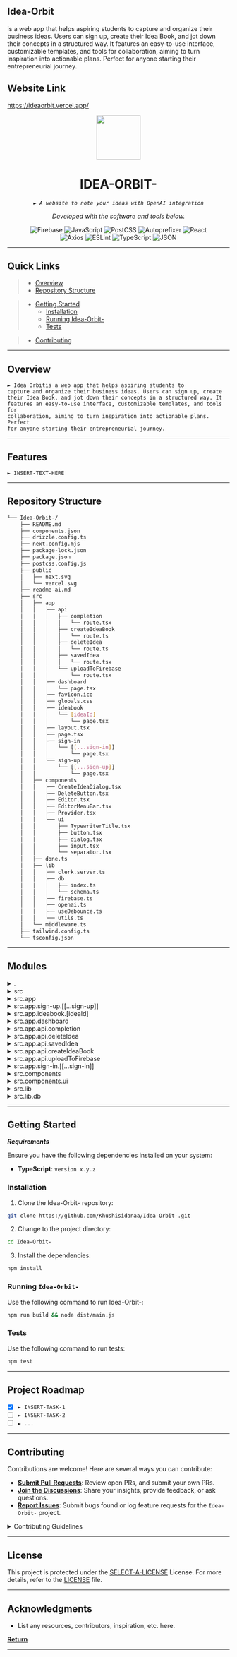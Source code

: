 ## Idea-Orbit

is a web app that helps aspiring students to capture and organize their business ideas. Users can sign up, create their Idea Book, and jot down their concepts in a structured way. It features an easy-to-use interface, customizable templates, and tools for collaboration, aiming to turn inspiration into actionable plans. Perfect for anyone starting their entrepreneurial journey.

## Website Link

https://ideaorbit.vercel.app/

<p align="center">
  <img src="https://raw.githubusercontent.com/PKief/vscode-material-icon-theme/ec559a9f6bfd399b82bb44393651661b08aaf7ba/icons/folder-markdown-open.svg" width="100" />
</p>
<p align="center">
    <h1 align="center">IDEA-ORBIT-</h1>
</p>
<p align="center">
    <em><code>► A website to note your ideas with OpenAI integration</code></em>
</p>

<p align="center">
		<em>Developed with the software and tools below.</em>
</p>
<p align="center">
	<img src="https://img.shields.io/badge/Firebase-FFCA28.svg?style=flat&logo=Firebase&logoColor=black" alt="Firebase">
	<img src="https://img.shields.io/badge/JavaScript-F7DF1E.svg?style=flat&logo=JavaScript&logoColor=black" alt="JavaScript">
	<img src="https://img.shields.io/badge/PostCSS-DD3A0A.svg?style=flat&logo=PostCSS&logoColor=white" alt="PostCSS">
	<img src="https://img.shields.io/badge/Autoprefixer-DD3735.svg?style=flat&logo=Autoprefixer&logoColor=white" alt="Autoprefixer">
	<img src="https://img.shields.io/badge/React-61DAFB.svg?style=flat&logo=React&logoColor=black" alt="React">
	<br>
	<img src="https://img.shields.io/badge/Axios-5A29E4.svg?style=flat&logo=Axios&logoColor=white" alt="Axios">
	<img src="https://img.shields.io/badge/ESLint-4B32C3.svg?style=flat&logo=ESLint&logoColor=white" alt="ESLint">
	<img src="https://img.shields.io/badge/TypeScript-3178C6.svg?style=flat&logo=TypeScript&logoColor=white" alt="TypeScript">
	<img src="https://img.shields.io/badge/JSON-000000.svg?style=flat&logo=JSON&logoColor=white" alt="JSON">
</p>
<hr>

## Quick Links

> - [ Overview](#-overview)
> - [ Repository Structure](#-repository-structure)

> - [ Getting Started](#-getting-started)
>   - [ Installation](#-installation)
>   - [Running Idea-Orbit-](#-running-Idea-Orbit-)
>   - [ Tests](#-tests)

> - [ Contributing](#-contributing)

---

## Overview

<code>► Idea Orbitis a web app that helps aspiring students to capture and organize their business ideas. Users can sign up, create their Idea Book, and jot down their concepts in a structured way. It features an easy-to-use interface, customizable templates, and tools for collaboration, aiming to turn inspiration into actionable plans. Perfect for anyone starting their entrepreneurial journey.</code>

---

## Features

<code>► INSERT-TEXT-HERE</code>

---

## Repository Structure

```sh
└── Idea-Orbit-/
    ├── README.md
    ├── components.json
    ├── drizzle.config.ts
    ├── next.config.mjs
    ├── package-lock.json
    ├── package.json
    ├── postcss.config.js
    ├── public
    │   ├── next.svg
    │   └── vercel.svg
    ├── readme-ai.md
    ├── src
    │   ├── app
    │   │   ├── api
    │   │   │   ├── completion
    │   │   │   │   └── route.tsx
    │   │   │   ├── createIdeaBook
    │   │   │   │   └── route.ts
    │   │   │   ├── deleteIdea
    │   │   │   │   └── route.ts
    │   │   │   ├── savedIdea
    │   │   │   │   └── route.tsx
    │   │   │   └── uploadToFirebase
    │   │   │       └── route.tsx
    │   │   ├── dashboard
    │   │   │   └── page.tsx
    │   │   ├── favicon.ico
    │   │   ├── globals.css
    │   │   ├── ideabook
    │   │   │   └── [ideaId]
    │   │   │       └── page.tsx
    │   │   ├── layout.tsx
    │   │   ├── page.tsx
    │   │   ├── sign-in
    │   │   │   └── [[...sign-in]]
    │   │   │       └── page.tsx
    │   │   └── sign-up
    │   │       └── [[...sign-up]]
    │   │           └── page.tsx
    │   ├── components
    │   │   ├── CreateIdeaDialog.tsx
    │   │   ├── DeleteButton.tsx
    │   │   ├── Editor.tsx
    │   │   ├── EditorMenuBar.tsx
    │   │   ├── Provider.tsx
    │   │   └── ui
    │   │       ├── TypewriterTitle.tsx
    │   │       ├── button.tsx
    │   │       ├── dialog.tsx
    │   │       ├── input.tsx
    │   │       └── separator.tsx
    │   ├── done.ts
    │   ├── lib
    │   │   ├── clerk.server.ts
    │   │   ├── db
    │   │   │   ├── index.ts
    │   │   │   └── schema.ts
    │   │   ├── firebase.ts
    │   │   ├── openai.ts
    │   │   ├── useDebounce.ts
    │   │   └── utils.ts
    │   └── middleware.ts
    ├── tailwind.config.ts
    └── tsconfig.json
```

---

## Modules

<details closed><summary>.</summary>

| File                                                                                                  | Summary                         |
| ----------------------------------------------------------------------------------------------------- | ------------------------------- |
| [next.config.mjs](https://github.com/Khushisidanaa/Idea-Orbit-.git/blob/master/next.config.mjs)       | <code>► INSERT-TEXT-HERE</code> |
| [tailwind.config.ts](https://github.com/Khushisidanaa/Idea-Orbit-.git/blob/master/tailwind.config.ts) | <code>► INSERT-TEXT-HERE</code> |
| [package-lock.json](https://github.com/Khushisidanaa/Idea-Orbit-.git/blob/master/package-lock.json)   | <code>► INSERT-TEXT-HERE</code> |
| [package.json](https://github.com/Khushisidanaa/Idea-Orbit-.git/blob/master/package.json)             | <code>► INSERT-TEXT-HERE</code> |
| [components.json](https://github.com/Khushisidanaa/Idea-Orbit-.git/blob/master/components.json)       | <code>► INSERT-TEXT-HERE</code> |
| [tsconfig.json](https://github.com/Khushisidanaa/Idea-Orbit-.git/blob/master/tsconfig.json)           | <code>► INSERT-TEXT-HERE</code> |
| [drizzle.config.ts](https://github.com/Khushisidanaa/Idea-Orbit-.git/blob/master/drizzle.config.ts)   | <code>► INSERT-TEXT-HERE</code> |
| [postcss.config.js](https://github.com/Khushisidanaa/Idea-Orbit-.git/blob/master/postcss.config.js)   | <code>► INSERT-TEXT-HERE</code> |

</details>

<details closed><summary>src</summary>

| File                                                                                            | Summary                         |
| ----------------------------------------------------------------------------------------------- | ------------------------------- |
| [middleware.ts](https://github.com/Khushisidanaa/Idea-Orbit-.git/blob/master/src/middleware.ts) | <code>► INSERT-TEXT-HERE</code> |
| [done.ts](https://github.com/Khushisidanaa/Idea-Orbit-.git/blob/master/src/done.ts)             | <code>► INSERT-TEXT-HERE</code> |

</details>

<details closed><summary>src.app</summary>

| File                                                                                            | Summary                         |
| ----------------------------------------------------------------------------------------------- | ------------------------------- |
| [layout.tsx](https://github.com/Khushisidanaa/Idea-Orbit-.git/blob/master/src/app/layout.tsx)   | <code>► INSERT-TEXT-HERE</code> |
| [page.tsx](https://github.com/Khushisidanaa/Idea-Orbit-.git/blob/master/src/app/page.tsx)       | <code>► INSERT-TEXT-HERE</code> |
| [globals.css](https://github.com/Khushisidanaa/Idea-Orbit-.git/blob/master/src/app/globals.css) | <code>► INSERT-TEXT-HERE</code> |

</details>

<details closed><summary>src.app.sign-up.[[...sign-up]]</summary>

| File                                                                                                             | Summary                         |
| ---------------------------------------------------------------------------------------------------------------- | ------------------------------- |
| [page.tsx](https://github.com/Khushisidanaa/Idea-Orbit-.git/blob/master/src/app/sign-up/[[...sign-up]]/page.tsx) | <code>► INSERT-TEXT-HERE</code> |

</details>

<details closed><summary>src.app.ideabook.[ideaId]</summary>

| File                                                                                                        | Summary                         |
| ----------------------------------------------------------------------------------------------------------- | ------------------------------- |
| [page.tsx](https://github.com/Khushisidanaa/Idea-Orbit-.git/blob/master/src/app/ideabook/[ideaId]/page.tsx) | <code>► INSERT-TEXT-HERE</code> |

</details>

<details closed><summary>src.app.dashboard</summary>

| File                                                                                                | Summary                         |
| --------------------------------------------------------------------------------------------------- | ------------------------------- |
| [page.tsx](https://github.com/Khushisidanaa/Idea-Orbit-.git/blob/master/src/app/dashboard/page.tsx) | <code>► INSERT-TEXT-HERE</code> |

</details>

<details closed><summary>src.app.api.completion</summary>

| File                                                                                                       | Summary                         |
| ---------------------------------------------------------------------------------------------------------- | ------------------------------- |
| [route.tsx](https://github.com/Khushisidanaa/Idea-Orbit-.git/blob/master/src/app/api/completion/route.tsx) | <code>► INSERT-TEXT-HERE</code> |

</details>

<details closed><summary>src.app.api.deleteIdea</summary>

| File                                                                                                     | Summary                         |
| -------------------------------------------------------------------------------------------------------- | ------------------------------- |
| [route.ts](https://github.com/Khushisidanaa/Idea-Orbit-.git/blob/master/src/app/api/deleteIdea/route.ts) | <code>► INSERT-TEXT-HERE</code> |

</details>

<details closed><summary>src.app.api.savedIdea</summary>

| File                                                                                                      | Summary                         |
| --------------------------------------------------------------------------------------------------------- | ------------------------------- |
| [route.tsx](https://github.com/Khushisidanaa/Idea-Orbit-.git/blob/master/src/app/api/savedIdea/route.tsx) | <code>► INSERT-TEXT-HERE</code> |

</details>

<details closed><summary>src.app.api.createIdeaBook</summary>

| File                                                                                                         | Summary                         |
| ------------------------------------------------------------------------------------------------------------ | ------------------------------- |
| [route.ts](https://github.com/Khushisidanaa/Idea-Orbit-.git/blob/master/src/app/api/createIdeaBook/route.ts) | <code>► INSERT-TEXT-HERE</code> |

</details>

<details closed><summary>src.app.api.uploadToFirebase</summary>

| File                                                                                                             | Summary                         |
| ---------------------------------------------------------------------------------------------------------------- | ------------------------------- |
| [route.tsx](https://github.com/Khushisidanaa/Idea-Orbit-.git/blob/master/src/app/api/uploadToFirebase/route.tsx) | <code>► INSERT-TEXT-HERE</code> |

</details>

<details closed><summary>src.app.sign-in.[[...sign-in]]</summary>

| File                                                                                                             | Summary                         |
| ---------------------------------------------------------------------------------------------------------------- | ------------------------------- |
| [page.tsx](https://github.com/Khushisidanaa/Idea-Orbit-.git/blob/master/src/app/sign-in/[[...sign-in]]/page.tsx) | <code>► INSERT-TEXT-HERE</code> |

</details>

<details closed><summary>src.components</summary>

| File                                                                                                                     | Summary                         |
| ------------------------------------------------------------------------------------------------------------------------ | ------------------------------- |
| [DeleteButton.tsx](https://github.com/Khushisidanaa/Idea-Orbit-.git/blob/master/src/components/DeleteButton.tsx)         | <code>► INSERT-TEXT-HERE</code> |
| [Editor.tsx](https://github.com/Khushisidanaa/Idea-Orbit-.git/blob/master/src/components/Editor.tsx)                     | <code>► INSERT-TEXT-HERE</code> |
| [CreateIdeaDialog.tsx](https://github.com/Khushisidanaa/Idea-Orbit-.git/blob/master/src/components/CreateIdeaDialog.tsx) | <code>► INSERT-TEXT-HERE</code> |
| [EditorMenuBar.tsx](https://github.com/Khushisidanaa/Idea-Orbit-.git/blob/master/src/components/EditorMenuBar.tsx)       | <code>► INSERT-TEXT-HERE</code> |
| [Provider.tsx](https://github.com/Khushisidanaa/Idea-Orbit-.git/blob/master/src/components/Provider.tsx)                 | <code>► INSERT-TEXT-HERE</code> |

</details>

<details closed><summary>src.components.ui</summary>

| File                                                                                                                      | Summary                         |
| ------------------------------------------------------------------------------------------------------------------------- | ------------------------------- |
| [TypewriterTitle.tsx](https://github.com/Khushisidanaa/Idea-Orbit-.git/blob/master/src/components/ui/TypewriterTitle.tsx) | <code>► INSERT-TEXT-HERE</code> |
| [dialog.tsx](https://github.com/Khushisidanaa/Idea-Orbit-.git/blob/master/src/components/ui/dialog.tsx)                   | <code>► INSERT-TEXT-HERE</code> |
| [separator.tsx](https://github.com/Khushisidanaa/Idea-Orbit-.git/blob/master/src/components/ui/separator.tsx)             | <code>► INSERT-TEXT-HERE</code> |
| [button.tsx](https://github.com/Khushisidanaa/Idea-Orbit-.git/blob/master/src/components/ui/button.tsx)                   | <code>► INSERT-TEXT-HERE</code> |
| [input.tsx](https://github.com/Khushisidanaa/Idea-Orbit-.git/blob/master/src/components/ui/input.tsx)                     | <code>► INSERT-TEXT-HERE</code> |

</details>

<details closed><summary>src.lib</summary>

| File                                                                                                    | Summary                         |
| ------------------------------------------------------------------------------------------------------- | ------------------------------- |
| [firebase.ts](https://github.com/Khushisidanaa/Idea-Orbit-.git/blob/master/src/lib/firebase.ts)         | <code>► INSERT-TEXT-HERE</code> |
| [utils.ts](https://github.com/Khushisidanaa/Idea-Orbit-.git/blob/master/src/lib/utils.ts)               | <code>► INSERT-TEXT-HERE</code> |
| [openai.ts](https://github.com/Khushisidanaa/Idea-Orbit-.git/blob/master/src/lib/openai.ts)             | <code>► INSERT-TEXT-HERE</code> |
| [clerk.server.ts](https://github.com/Khushisidanaa/Idea-Orbit-.git/blob/master/src/lib/clerk.server.ts) | <code>► INSERT-TEXT-HERE</code> |
| [useDebounce.ts](https://github.com/Khushisidanaa/Idea-Orbit-.git/blob/master/src/lib/useDebounce.ts)   | <code>► INSERT-TEXT-HERE</code> |

</details>

<details closed><summary>src.lib.db</summary>

| File                                                                                           | Summary                         |
| ---------------------------------------------------------------------------------------------- | ------------------------------- |
| [schema.ts](https://github.com/Khushisidanaa/Idea-Orbit-.git/blob/master/src/lib/db/schema.ts) | <code>► INSERT-TEXT-HERE</code> |
| [index.ts](https://github.com/Khushisidanaa/Idea-Orbit-.git/blob/master/src/lib/db/index.ts)   | <code>► INSERT-TEXT-HERE</code> |

</details>

---

## Getting Started

**_Requirements_**

Ensure you have the following dependencies installed on your system:

- **TypeScript**: `version x.y.z`

### Installation

1. Clone the Idea-Orbit- repository:

```sh
git clone https://github.com/Khushisidanaa/Idea-Orbit-.git
```

2. Change to the project directory:

```sh
cd Idea-Orbit-
```

3. Install the dependencies:

```sh
npm install
```

### Running `Idea-Orbit-`

Use the following command to run Idea-Orbit-:

```sh
npm run build && node dist/main.js
```

### Tests

Use the following command to run tests:

```sh
npm test
```

---

## Project Roadmap

- [x] `► INSERT-TASK-1`
- [ ] `► INSERT-TASK-2`
- [ ] `► ...`

---

## Contributing

Contributions are welcome! Here are several ways you can contribute:

- **[Submit Pull Requests](https://github.com/Khushisidanaa/Idea-Orbit-.git/blob/main/CONTRIBUTING.md)**: Review open PRs, and submit your own PRs.
- **[Join the Discussions](https://github.com/Khushisidanaa/Idea-Orbit-.git/discussions)**: Share your insights, provide feedback, or ask questions.
- **[Report Issues](https://github.com/Khushisidanaa/Idea-Orbit-.git/issues)**: Submit bugs found or log feature requests for the `Idea-Orbit-` project.

<details closed>
    <summary>Contributing Guidelines</summary>

1. **Fork the Repository**: Start by forking the project repository to your github account.
2. **Clone Locally**: Clone the forked repository to your local machine using a git client.
   ```sh
   git clone https://github.com/Khushisidanaa/Idea-Orbit-.git
   ```
3. **Create a New Branch**: Always work on a new branch, giving it a descriptive name.
   ```sh
   git checkout -b new-feature-x
   ```
4. **Make Your Changes**: Develop and test your changes locally.
5. **Commit Your Changes**: Commit with a clear message describing your updates.
   ```sh
   git commit -m 'Implemented new feature x.'
   ```
6. **Push to GitHub**: Push the changes to your forked repository.
   ```sh
   git push origin new-feature-x
   ```
7. **Submit a Pull Request**: Create a PR against the original project repository. Clearly describe the changes and their motivations.

Once your PR is reviewed and approved, it will be merged into the main branch.

</details>

---

## License

This project is protected under the [SELECT-A-LICENSE](https://choosealicense.com/licenses) License. For more details, refer to the [LICENSE](https://choosealicense.com/licenses/) file.

---

## Acknowledgments

- List any resources, contributors, inspiration, etc. here.

[**Return**](#-quick-links)

---
